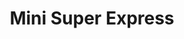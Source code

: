 ---
title: "Mini Super Express"
url: /managua-nicaragua/mini-super-express-3/
shop: Lebensmittel
---